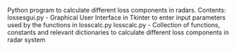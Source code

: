 Python program to calculate different loss components in radars.
Contents:
  lossesgui.py - Graphical User Interface in Tkinter to enter input parameters used by the functions in losscalc.py
  losscalc.py - Collection of functions, constants and relevant dictionaries to calculate different loss components in radar system
